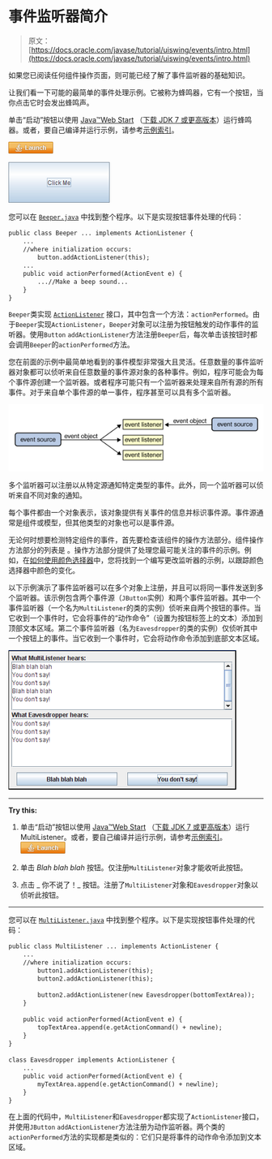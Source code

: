 # 事件监听器简介

> 原文： [https://docs.oracle.com/javase/tutorial/uiswing/events/intro.html](https://docs.oracle.com/javase/tutorial/uiswing/events/intro.html)

如果您已阅读任何组件操作页面，则可能已经了解了事件监听器的基础知识。

让我们看一下可能的最简单的事件处理示例。它被称为蜂鸣器，它有一个按钮，当你点击它时会发出蜂鸣声。

单击“启动”按钮以使用 [Java™Web Start](http://www.oracle.com/technetwork/java/javase/javawebstart/index.html) （[下载 JDK 7 或更高版本](http://www.oracle.com/technetwork/java/javase/downloads/index.html)）运行蜂鸣器。或者，要自己编译并运行示例，请参考[示例索引](../examples/events/index.html#Beeper)。

[![Launches the Beeper example](img/4707a69a17729d71c56b2bdbbb4cc61c.jpg)](https://docs.oracle.com/javase/tutorialJWS/samples/uiswing/BeeperProject/Beeper.jnlp)

![A Click Me Beeper Button](img/d32222565074768546aa3ee411bacdb9.jpg)

您可以在 [`Beeper.java`](../examples/events/BeeperProject/src/events/Beeper.java) 中找到整个程序。以下是实现按钮事件处理的代码：

```
public class Beeper ... implements ActionListener {
    ...
    //where initialization occurs:
        button.addActionListener(this);
    ...
    public void actionPerformed(ActionEvent e) {
        ...//Make a beep sound...
    }
}

```

`Beeper`类实现 [`ActionListener`](actionlistener.html) 接口，其中包含一个方法：`actionPerformed`。由于`Beeper`实现`ActionListener`，`Beeper`对象可以注册为按钮触发的动作事件的监听器。使用`Button` `addActionListener`方法注册`Beeper`后，每次单击该按钮时都会调用`Beeper`的`actionPerformed`方法。

您在前面的示例中最简单地看到的事件模型非常强大且灵活。任意数量的事件监听器对象都可以侦听来自任意数量的事件源对象的各种事件。例如，程序可能会为每个事件源创建一个监听器。或者程序可能只有一个监听器来处理来自所有源的所有事件。对于来自单个事件源的单一事件，程序甚至可以具有多个监听器。

![Event source with multiple listeners](img/fc22018d59de96099a96b840fcb501a0.jpg)

多个监听器可以注册以从特定源通知特定类型的事件。此外，同一个监听器可以侦听来自不同对象的通知。

每个事件都由一个对象表示，该对象提供有关事件的信息并标识事件源。事件源通常是组件或模型，但其他类型的对象也可以是事件源。

无论何时想要检测特定组件的事件，首先要检查该组件的操作方法部分。组件操作方法部分的列表是 [](../components/componentlist.html) 。操作方法部分提供了处理您最可能关注的事件的示例。例如，在[如何使用颜色选择器](../components/colorchooser.html)中，您将找到一个编写更改监听器的示例，以跟踪颜色选择器中颜色的变化。

以下示例演示了事件监听器可以在多个对象上注册，并且可以将同一事件发送到多个监听器。该示例包含两个事件源（`JButton`实例）和两个事件监听器。其中一个事件监听器（一个名为`MultiListener`的类的实例）侦听来自两个按钮的事件。当它收到一个事件时，它会将事件的“动作命令”（设置为按钮标签上的文本）添加到顶部文本区域。第二个事件监听器（名为`Eavesdropper`的类的实例）仅侦听其中一个按钮上的事件。当它收到一个事件时，它会将动作命令添加到底部文本区域。

![MultiListener and Eavesdropper responses to buttons](img/dfa0492f3ac52441ebe7df70791787ae.jpg)

* * *

**Try this:** 

1.  单击“启动”按钮以使用 [Java™Web Start](http://www.oracle.com/technetwork/java/javase/javawebstart/index.html) （[下载 JDK 7 或更高版本](http://www.oracle.com/technetwork/java/javase/downloads/index.html)）运行 MultiListener。或者，要自己编译并运行示例，请参考[示例索引](../examples/events/index.html#MultiListener)。 [![Launches the MultiListener example](img/4707a69a17729d71c56b2bdbbb4cc61c.jpg)](https://docs.oracle.com/javase/tutorialJWS/samples/uiswing/MultiListenerProject/MultiListener.jnlp) 

2.  单击 _Blah blah blah_ 按钮。仅注册`MultiListener`对象才能收听此按钮。
3.  点击 _ 你不说了！_ 按钮。注册了`MultiListener`对象和`Eavesdropper`对象以侦听此按钮。

* * *

您可以在 [`MultiListener.java`](../examples/events/MultiListenerProject/src/events/MultiListener.java) 中找到整个程序。以下是实现按钮事件处理的代码：

```
public class MultiListener ... implements ActionListener {
    ...
    //where initialization occurs:
        button1.addActionListener(this);
        button2.addActionListener(this);

        button2.addActionListener(new Eavesdropper(bottomTextArea));
    }

    public void actionPerformed(ActionEvent e) {
        topTextArea.append(e.getActionCommand() + newline);
    }
}

class Eavesdropper implements ActionListener {
    ...
    public void actionPerformed(ActionEvent e) {
        myTextArea.append(e.getActionCommand() + newline);
    }
}

```

在上面的代码中，`MultiListener`和`Eavesdropper`都实现了`ActionListener`接口，并使用`JButton` `addActionListener`方法注册为动作监听器。两个类的`actionPerformed`方法的实现都是类似的：它们只是将事件的动作命令添加到文本区域。
